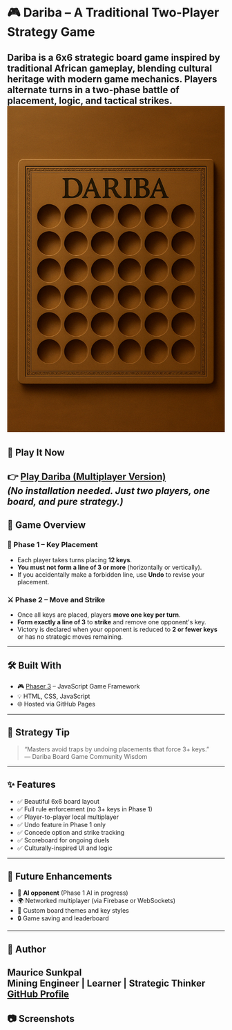 # 🎮 Dariba – A Traditional Two-Player Strategy Game

**Dariba** is a 6x6 strategic board game inspired by traditional African gameplay, blending cultural heritage with modern game mechanics. Players alternate turns in a two-phase battle of placement, logic, and tactical strikes.
![Dariba Board Preview](https://github.com/Mawriz/dariba-game/blob/main/screenshots/Dariba_Preview.png) 
---
## 🔗 Play It Now

👉 [**Play Dariba (Multiplayer Version)**](https://mawriz.github.io/dariba-game/)  
_(No installation needed. Just two players, one board, and pure strategy.)_
---

## 🧠 Game Overview

### 🧩 Phase 1 – Key Placement
- Each player takes turns placing **12 keys**.
- **You must not form a line of 3 or more** (horizontally or vertically).
- If you accidentally make a forbidden line, use **Undo** to revise your placement.

### ⚔️ Phase 2 – Move and Strike
- Once all keys are placed, players **move one key per turn**.
- **Form exactly a line of 3** to **strike** and remove one opponent's key.
- Victory is declared when your opponent is reduced to **2 or fewer keys** or has no strategic moves remaining.
---

## 🛠️ Built With

- 🎮 [Phaser 3](https://phaser.io/) – JavaScript Game Framework
- 💡 HTML, CSS, JavaScript
- 🌐 Hosted via GitHub Pages
---
## 🧠 Strategy Tip

> “Masters avoid traps by undoing placements that force 3+ keys.”  
> — Dariba Board Game Community Wisdom
---
## ✨ Features

- ✅ Beautiful 6x6 board layout
- ✅ Full rule enforcement (no 3+ keys in Phase 1)
- ✅ Player-to-player local multiplayer
- ✅ Undo feature in Phase 1 only
- ✅ Concede option and strike tracking
- ✅ Scoreboard for ongoing duels
- ✅ Culturally-inspired UI and logic
---
## 🧪 Future Enhancements

- 🤖 **AI opponent** (Phase 1 AI in progress)
- 🌍 Networked multiplayer (via Firebase or WebSockets)
- 🎨 Custom board themes and key styles
- 🔒 Game saving and leaderboard
---

## 👤 Author

**Maurice Sunkpal**  
Mining Engineer | Learner | Strategic Thinker  
[GitHub Profile](https://github.com/Mawriz)
---

## 📷 Screenshots 

